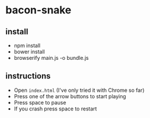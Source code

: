 # bacon-snake

## install

- npm install
- bower install
- browserify main.js -o bundle.js

## instructions

- Open `index.html` (I've only tried it with Chrome so far)
- Press one of the arrow buttons to start playing
- Press space to pause
- If you crash press space to restart
